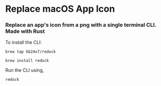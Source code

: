# Replace macOS App Icon
### Replace an app's icon from a png with a single terminal CLI. Made with Rust

To install the CLI:

```
brew tap kb24x7/redock
```

```
brew install redock
```

Run the CLI using,
```
redock
```